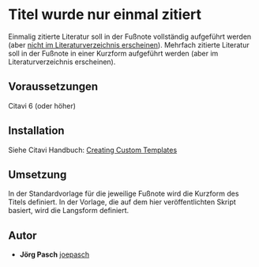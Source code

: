 # Titel wurde nur einmal zitiert
Einmalig zitierte Literatur soll in der Fußnote vollständig aufgeführt werden (aber [nicht im Literaturverzeichnis erscheinen](https://github.com/Citavi/C6-Citation-Style-Scripts/blob/master/Bibliography/BFI%20Filtering/BFI001%20Suppress%20only%20once%20cited%20titles/readme.de.md)).
Mehrfach zitierte Literatur soll in der Fußnote in einer Kurzform aufgeführt werden (aber im Literaturverzeichnis erscheinen).

## Voraussetzungen
Citavi 6 (oder höher)

## Installation
Siehe Citavi Handbuch: [Creating Custom Templates](http://www.citavi.com/creating_custom_templates)

## Umsetzung
In der Standardvorlage für die jeweilige Fußnote wird die Kurzform des Titels definiert. In der Vorlage, die auf dem hier veröffentlichten Skript basiert, wird die Langsform definiert.

## Autor

* **Jörg Pasch** [joepasch](https://github.com/joepasch)
